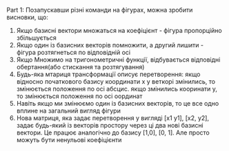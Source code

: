 Part 1:
Позапускавши різні команди на фігурах, можна зробити висновки, що:
1. Якщо базисні вектори множаться на коефіцієнт - фігура пропорційно збільшується
2. Якщо один із базисних векторів помножити, а другий лишити - фігура розтягнеться по відповідній осі
3. Якщо Множимо на тригонометричні функції, відбувається відповідні обертання(або стискання та розтягування)
4. Будь-яка мтариця трансформації описує перетворення: якщо відносно початкового базису координати х у веткорі змінились, то змінюється положення по осі абсцис. якщо змінились кооринати у, то змінюється положення по осі оординат
5. Навіть якщо ми змінюємо один із базисних векторів, то це все одно вплине на загальний вигляд фігури
6. Нова матриця, яка задає перетворення у вигляді [x1 y1], [x2, y2], задає будь-який із векторів простору через ці два нові базисні вектори. Це працює аналогічно до базису [1,0], [0, 1]. Але просто можуть бути ненульові коефіцієнти
